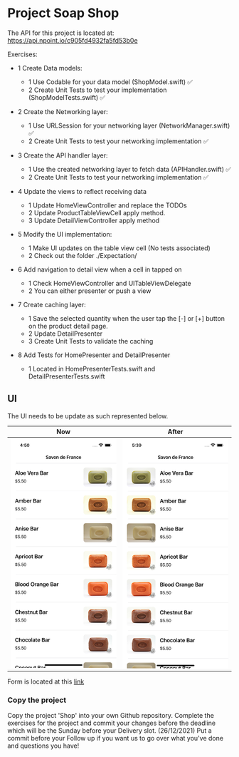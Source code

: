 # Project Soap Shop

The API for this project is located at: https://api.npoint.io/c905fd4932fa5fd53b0e

Exercises:
- 1 Create Data models:
    - 1 Use Codable for your data model (ShopModel.swift) ✅
    - 2 Create Unit Tests to test your implementation (ShopModelTests.swift) ✅
- 2 Create the Networking layer:
    - 1 Use URLSession for your networking layer (NetworkManager.swift) ✅
    - 2 Create Unit Tests to test your networking implementation ✅
- 3 Create the API handler layer:
    - 1 Use the created networking layer to fetch data (APIHandler.swift) ✅
    - 2 Create Unit Tests to test your networking implementation ✅
- 4 Update the views to reflect receiving data
    - 1 Update HomeViewController and replace the TODOs
    - 2 Update ProductTableViewCell apply method.
    - 3 Update DetailViewController apply method
- 5 Modify the UI implementation:
    - 1 Make UI updates on the table view cell (No tests associated)
    - 2 Check out the folder ./Expectation/
- 6 Add navigation to detail view when a cell in tapped on
    - 1 Check HomeViewController and UITableViewDelegate
    - 2 You can either presenter or push a view
- 7 Create caching layer:
    - 1 Save the selected quantity when the user tap the [-] or [+] button on the product detail page.
    - 2 Update DetailPresenter
    - 3 Create Unit Tests to validate the caching

- 8 Add Tests for HomePresenter and DetailPresenter
    - 1 Located in HomePresenterTests.swift and DetailPresenterTests.swift

## UI

The UI needs to be update as such represented below. 

Now | After
-- | -- 
<img src="https://github.com/Xodia/ios-101-epitech-2021/blob/main/Shop/Shop/Expectation/Before.png" width="300" /> | <img src="https://github.com/Xodia/ios-101-epitech-2021/blob/main/Shop/Shop/Expectation/After.png" width="300" />


Form is located at this [link](https://docs.google.com/forms/d/1Qn3CR5MWs6z8qiXyBBqNv58V-ScXbLTD8kDOyE797Y4/prefill)

### Copy the project 

Copy the project 'Shop' into your own Github repository.
Complete the exercises for the project and commit your changes before the deadline which will be the Sunday before your Delivery slot. (26/12/2021)
Put a commit before your Follow up if you want us to go over what you've done and questions you have!

